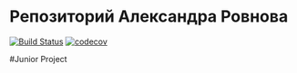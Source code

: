 # Репозиторий Александра Ровнова
[![Build Status](https://travis-ci.org/Alexander0104/asrovnov.svg?branch=master)](https://travis-ci.org/Alexander0104/asrovnov)
[![codecov](https://codecov.io/gh/Alexander0104/asrovnov/branch/master/graph/badge.svg)](https://codecov.io/gh/Alexander0104/asrovnov)

#Junior Project